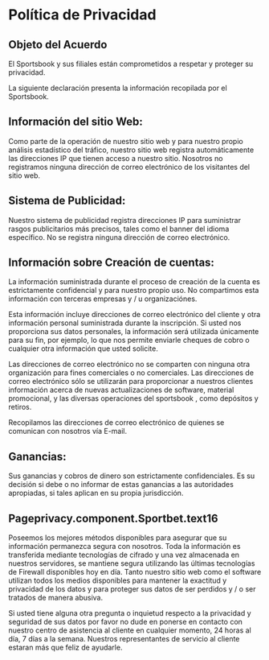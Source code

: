 # Política de Privacidad

## Objeto del Acuerdo

El Sportsbook y sus filiales están comprometidos a respetar y proteger su privacidad.

La siguiente declaración presenta la información recopilada por el Sportsbook.

## Información del sitio Web:

Como parte de la operación de nuestro sitio web y para nuestro propio análisis estadístico del tráfico, nuestro sitio web registra automáticamente las direcciones IP que tienen acceso a nuestro sitio. Nosotros no registramos ninguna dirección de correo electrónico de los visitantes del sitio web.

## Sistema de Publicidad:

Nuestro sistema de publicidad registra direcciones IP para suministrar rasgos publicitarios más precisos, tales como el banner del idioma específico. No se registra ninguna dirección de correo electrónico.

## Información sobre Creación de cuentas:

La información suministrada durante el proceso de creación de la cuenta es estrictamente confidencial y para nuestro propio uso. No compartimos esta información con terceras empresas y / u organizaciónes.

Esta información incluye direcciones de correo electrónico del cliente y otra información personal suministrada durante la inscripción. Si usted nos proporciona sus datos personales, la información será utilizada únicamente para su fin, por ejemplo, lo que nos permite enviarle cheques de cobro o cualquier otra información que usted solicite.

Las direcciones de correo electrónico no se comparten con ninguna otra organización para fines comerciales o no comerciales. Las direcciones de correo electrónico sólo se utilizarán para proporcionar a nuestros clientes información acerca de nuevas actualizaciones de software, material promocional, y las diversas operaciones del sportsbook , como depósitos y retiros.

Recopilamos las direcciones de correo electrónico de quienes se comunican con nosotros vía E-mail.

## Ganancias:

Sus ganancias y cobros de dinero son estrictamente confidenciales. Es su decisión si debe o no informar de estas ganancias a las autoridades apropiadas, si tales aplican en su propia jurisdicción.

## Pageprivacy.component.Sportbet.text16

Poseemos los mejores métodos disponibles para asegurar que su información permanezca segura con nosotros. Toda la información es transferida mediante tecnologías de cifrado y una vez almacenada en nuestros servidores, se mantiene segura utilizando las últimas tecnologías de Firewall disponibles hoy en día. Tanto nuestro sitio web como el software utilizan todos los medios disponibles para mantener la exactitud y privacidad de los datos y para proteger sus datos de ser perdidos y / o ser tratados de manera abusiva.

Si usted tiene alguna otra pregunta o inquietud respecto a la privacidad y seguridad de sus datos por favor no dude en ponerse en contacto con nuestro centro de asistencia al cliente en cualquier momento, 24 horas al día, 7 días a la semana. Nuestros representantes de servicio al cliente estaran más que feliz de ayudarle.
